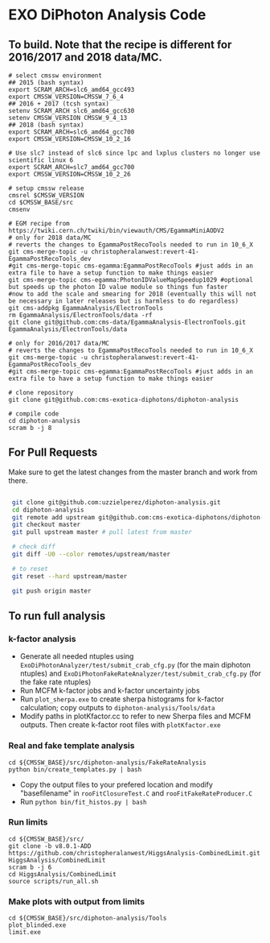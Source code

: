 # EXO DiPhoton Analysis Code

## To build. Note that the recipe is different for 2016/2017 and 2018 data/MC.

```
# select cmssw environment
## 2015 (bash syntax)
export SCRAM_ARCH=slc6_amd64_gcc493  
export CMSSW_VERSION=CMSSW_7_6_4
## 2016 + 2017 (tcsh syntax)
setenv SCRAM_ARCH slc6_amd64_gcc630
setenv CMSSW_VERSION CMSSW_9_4_13
## 2018 (bash syntax)
export SCRAM_ARCH=slc6_amd64_gcc700
export CMSSW_VERSION=CMSSW_10_2_16

# Use slc7 instead of slc6 since lpc and lxplus clusters no longer use scientific linux 6
export SCRAM_ARCH=slc7_amd64_gcc700
export CMSSW_VERSION=CMSSW_10_2_26

# setup cmssw release
cmsrel $CMSSW_VERSION  
cd $CMSSW_BASE/src  
cmsenv  

# EGM recipe from https://twiki.cern.ch/twiki/bin/viewauth/CMS/EgammaMiniAODV2
# only for 2018 data/MC
# reverts the changes to EgammaPostRecoTools needed to run in 10_6_X
git cms-merge-topic -u christopheralanwest:revert-41-EgammaPostRecoTools_dev
#git cms-merge-topic cms-egamma:EgammaPostRecoTools #just adds in an extra file to have a setup function to make things easier
git cms-merge-topic cms-egamma:PhotonIDValueMapSpeedup1029 #optional but speeds up the photon ID value module so things fun faster
#now to add the scale and smearing for 2018 (eventually this will not be necessary in later releases but is harmless to do regardless)
git cms-addpkg EgammaAnalysis/ElectronTools
rm EgammaAnalysis/ElectronTools/data -rf
git clone git@github.com:cms-data/EgammaAnalysis-ElectronTools.git EgammaAnalysis/ElectronTools/data

# only for 2016/2017 data/MC
# reverts the changes to EgammaPostRecoTools needed to run in 10_6_X
git cms-merge-topic -u christopheralanwest:revert-41-EgammaPostRecoTools_dev
#git cms-merge-topic cms-egamma:EgammaPostRecoTools #just adds in an extra file to have a setup function to make things easier

# clone repository
git clone git@github.com:cms-exotica-diphotons/diphoton-analysis  

# compile code
cd diphoton-analysis  
scram b -j 8
```

## For Pull Requests

Make sure to get the latest changes from the master branch and work from there.
```bash

 git clone git@github.com:uzzielperez/diphoton-analysis.git
 cd diphoton-analysis
 git remote add upstream git@github.com:cms-exotica-diphotons/diphoton-analysis.git
 git checkout master
 git pull upstream master # pull latest from master

 # check diff
 git diff -U0 --color remotes/upstream/master

 # to reset
 git reset --hard upstream/master

 git push origin master

 ```

## To run full analysis
### k-factor analysis
- Generate all needed ntuples using `ExoDiPhotonAnalyzer/test/submit_crab_cfg.py` (for the main diphoton ntuples) and `ExoDiPhotonFakeRateAnalyzer/test/submit_crab_cfg.py` (for the fake rate ntuples)
- Run MCFM k-factor jobs and k-factor uncertainty jobs
- Run `plot_sherpa.exe` to create sherpa histograms for k-factor calculation; copy outputs to `diphoton-analysis/Tools/data`
- Modify paths in plotKfactor.cc to refer to new Sherpa files and MCFM outputs. Then create k-factor root files with `plotKfactor.exe`

### Real and fake template analysis
```
cd ${CMSSW_BASE}/src/diphoton-analysis/FakeRateAnalysis
python bin/create_templates.py | bash
```
- Copy the output files to your prefered location and modify "basefilename" in `rooFitClosureTest.C` and `rooFitFakeRateProducer.C`
- Run `python bin/fit_histos.py | bash`

### Run limits
```
cd ${CMSSW_BASE}/src/
git clone -b v8.0.1-ADD https://github.com/christopheralanwest/HiggsAnalysis-CombinedLimit.git HiggsAnalysis/CombinedLimit
scram b -j 6
cd HiggsAnalysis/CombinedLimit
source scripts/run_all.sh
```
 
### Make plots with output from limits
```
cd ${CMSSW_BASE}/src/diphoton-analysis/Tools
plot_blinded.exe
limit.exe
```
###
